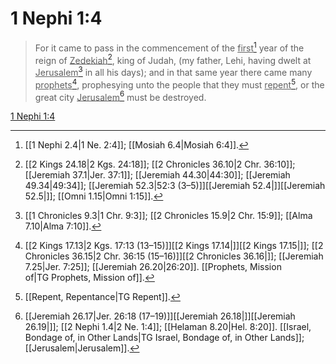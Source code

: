 # 1 Nephi 1:4

> For it came to pass in the commencement of the <u>first</u>[^a] year of the reign of <u>Zedekiah</u>[^b], king of Judah, (my father, Lehi, having dwelt at <u>Jerusalem</u>[^c] in all his days); and in that same year there came many <u>prophets</u>[^d], prophesying unto the people that they must <u>repent</u>[^e], or the great city <u>Jerusalem</u>[^f] must be destroyed.

[1 Nephi 1:4](https://www.churchofjesuschrist.org/study/scriptures/bofm/1-ne/1?lang=eng&id=p4#p4)


[^a]: [[1 Nephi 2.4|1 Ne. 2:4]]; [[Mosiah 6.4|Mosiah 6:4]].  
[^b]: [[2 Kings 24.18|2 Kgs. 24:18]]; [[2 Chronicles 36.10|2 Chr. 36:10]]; [[Jeremiah 37.1|Jer. 37:1]]; [[Jeremiah 44.30|44:30]]; [[Jeremiah 49.34|49:34]]; [[Jeremiah 52.3|52:3 (3–5)]][[Jeremiah 52.4|]][[Jeremiah 52.5|]]; [[Omni 1.15|Omni 1:15]].  
[^c]: [[1 Chronicles 9.3|1 Chr. 9:3]]; [[2 Chronicles 15.9|2 Chr. 15:9]]; [[Alma 7.10|Alma 7:10]].  
[^d]: [[2 Kings 17.13|2 Kgs. 17:13 (13–15)]][[2 Kings 17.14|]][[2 Kings 17.15|]]; [[2 Chronicles 36.15|2 Chr. 36:15 (15–16)]][[2 Chronicles 36.16|]]; [[Jeremiah 7.25|Jer. 7:25]]; [[Jeremiah 26.20|26:20]]. [[Prophets, Mission of|TG Prophets, Mission of]].  
[^e]: [[Repent, Repentance|TG Repent]].  
[^f]: [[Jeremiah 26.17|Jer. 26:18 (17–19)]][[Jeremiah 26.18|]][[Jeremiah 26.19|]]; [[2 Nephi 1.4|2 Ne. 1:4]]; [[Helaman 8.20|Hel. 8:20]]. [[Israel, Bondage of, in Other Lands|TG Israel, Bondage of, in Other Lands]]; [[Jerusalem|Jerusalem]].  
